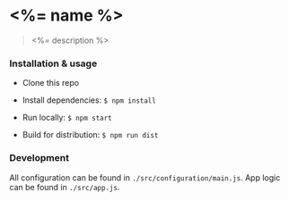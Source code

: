 # <%= name %>

> <%= description %>

### Installation & usage

- Clone this repo
- Install dependencies: `$ npm install`

- Run locally: `$ npm start`
- Build for distribution: `$ npm run dist`

### Development

All configuration can be found in `./src/configuration/main.js`. App logic can be found in `./src/app.js`.
